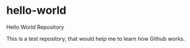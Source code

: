 # hello-world
Hello World Repository

This is a test repository, that would help me to learn how Github works.
